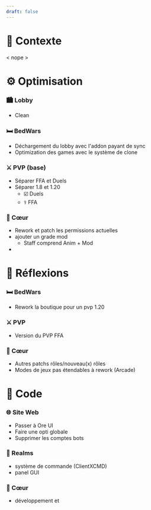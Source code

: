 ```yaml
---
draft: false
---
```

# 🔎 Contexte
< nope >

# ⚙️ Optimisation

### 🏙 Lobby
- Clean

### 🛏 BedWars
- Déchargement du lobby avec l'addon payant de sync
- Optimization des games avec le système de clone

### ⚔️ PVP (base)
- Séparer FFA et Duels
- Séparer 1.8 et 1.20
   - ☑️ Duels
   - ⚕️ FFA

### 💟 Cœur 
- Rework et patch les permissions actuelles
- ajouter un grade mod
   - Staff comprend Anim + Mod
- 
# 🧠 Réflexions

### 🛏 BedWars
- Rework la boutique pour un pvp 1.20

### ⚔️ PVP
- Version du PVP FFA

### 💟 Cœur
- Autres patchs rôles/nouveau(x) rôles
- Modes de jeux pas étendables à rework (Arcade)

# 💾 Code

### 🌐 Site Web
- Passer à Ore UI
- Faire une opti globale 
- Supprimer les comptes bots

### 🌌 Realms
- système de commande (ClientXCMD)
- panel GUI

### 💟 Cœur 
- développement et 

